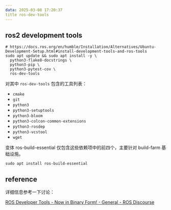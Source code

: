 ```yaml
---
data: 2025-03-08 17:20:37
title ros-dev-tools
---
```


## ros2 development tools

```shell
# https://docs.ros.org/en/humble/Installation/Alternatives/Ubuntu-Development-Setup.html#install-development-tools-and-ros-tools
sudo apt update && sudo apt install -y \
  python3-flake8-docstrings \
  python3-pip \
  python3-pytest-cov \
  ros-dev-tools
```

对其中 `ros-dev-tools` 包含的工具列表：

- `cmake`
- `git`
- `python3`
- `python3-setuptools`
- `python3-bloom`
- `python3-colcon-common-extensions`
- `python3-rosdep`
- `python3-vcstool`
- `wget`

变体 ros-build-essential 仅包含这些依赖项中的前四个，主要针对 build-farm 基础设施。

```shell
sudo apt install ros-build-essential
```

## reference

详细信息参考一下讨论：

[ROS Developer Tools - Now in Binary Form! - General - ROS Discourse](https://discourse.ros.org/t/ros-developer-tools-now-in-binary-form/29802)
